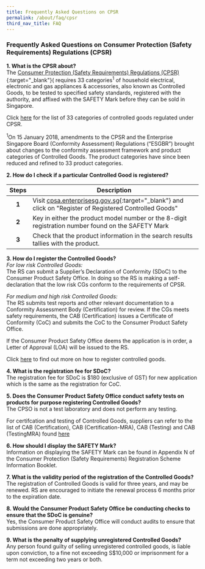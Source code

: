```yaml
---
title: Frequently Asked Questions on CPSR
permalink: /about/faq/cpsr
third_nav_title: FAQ
---
```


### Frequently Asked Questions on Consumer Protection (Safety Requirements) Regulations (CPSR)

**1. What is the CPSR about?**<br>
The [Consumer Protection (Safety Requirements) Regulations (CPSR)](https://sso.agc.gov.sg/SL/CPTDSRA1975-RG1?DocDate=20181010){:target="_blank"}( requires 33 categories<sup>1</sup> of household electrical, electronic and gas appliances & accessories, also known as Controlled Goods, to be tested to specified safety standards, registered with the authority, and affixed with the SAFETY Mark before they can be sold in Singapore.

Click [here](/suppliers/cpsr/list-of-controlled-goods) for the list of 33 categories of controlled goods regulated under CPSR.

<sup>1</sup>On 15 January 2018, amendments to the CPSR and the Enterprise Singapore Board (Conformity Assessment) Regulations (“ESGBR”) brought about changes to the conformity assessment framework and product categories of Controlled Goods. The product categories have since been reduced and refined to 33 product categories.

**2. How do I check if a particular Controlled Good is registered?**<br>

|Steps|Description|
|:---:|----|
| **1**| Visit [cpsa.enterprisesg.gov.sg](https://cpsa.enterprisesg.gov.sg/totalagility/forms/custom/publicsite/login.html){:target="_blank"} and click on "Register of Registered Controlled Goods"                                  
| **2**| Key in either the product model number or the 8-digit registration number found on the SAFETY Mark                                                    
| **3**| Check that the product information in the search results tallies with the product. 


**3. How do I register the Controlled Goods?**<br>
*For low risk Controlled Goods:*<br>
The RS can submit a Supplier’s Declaration of Conformity (SDoC) to the Consumer Product Safety Office. In doing so the RS is making a self-declaration that the low risk CGs conform to the requirements of CPSR.

*For medium and high risk Controlled Goods:*<br>
The RS submits test reports and other relevant documentation to a Conformity Assessment Body (Certification) for review. If the CGs meets safety requirements, the CAB (Certification) issues a Certificate of Conformity (CoC) and submits the CoC to the Consumer Product Safety Office.

If the Consumer Product Safety Office deems the application is in order, a Letter of Approval (LOA) will be issued to the RS.

Click [here](/suppliers/cpsr/register-your-controlled-goods) to find out more on how to register controlled goods.

**4. What is the registration fee for SDoC?**<br>
The registration fee for SDoC is $180 (exclusive of GST) for new application which is the same as the registration for CoC. 

**5. Does the Consumer Product Safety Office conduct safety tests on products for purpose registering Controlled Goods?**<br>
The CPSO is not a test laboratory and does not perform any testing. 

For certifcation and testing of Controlled Goods, suppliers can refer to the list of CAB (Certification), CAB (Certification-MRA), CAB (Testing) and CAB (TestingMRA) found [here](/images/cpsr-resources/cpsr-list-of-cabs.pdf)

**6. How should I display the SAFETY Mark?**<br>
Information on displaying the SAFETY Mark can be found in Appendix N of the Consumer Protection (Safety Requirements) Registration Scheme Information Booklet. 

**7. What is the validity period of the registration of the Controlled Goods?**<br>
The registration of Controlled Goods is valid for three years, and may be renewed. RS are encouraged to initiate the renewal process 6 months prior to the expiration date. 

**8. Would the Consumer Product Safety Office be conducting checks to ensure that the SDoC is genuine?**<br>
Yes, the Consumer Product Safety Office will conduct audits to ensure that submissions are done appropriately. 

**9. What is the penalty of supplying unregistered Controlled Goods?**<br>
Any person found guilty of selling unregistered controlled goods, is liable upon conviction, to a fine not exceeding S$10,000 or imprisonment for a term not exceeding two years or both. 
